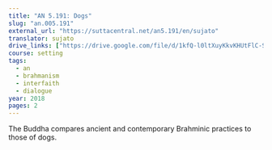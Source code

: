 ```yaml
---
title: "AN 5.191: Dogs"
slug: "an.005.191"
external_url: "https://suttacentral.net/an5.191/en/sujato"
translator: sujato
drive_links: ["https://drive.google.com/file/d/1kfQ-l0ltXuyKkvKHUtFlC-SBy-nWkgIq"]
course: setting
tags:
  - an
  - brahmanism
  - interfaith
  - dialogue
year: 2018
pages: 2
---
```


The Buddha compares ancient and contemporary Brahminic practices to those of dogs.
